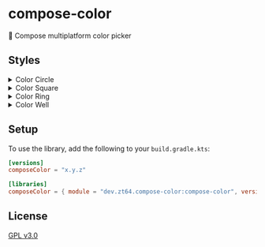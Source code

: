 # compose-color

🎨 Compose multiplatform color picker

## Styles

<details>
<summary>Color Circle</summary>

```kotlin
var color = remember { mutableStateOf(Color.Red) }

ColorCircle(
    color = color,
    onColorChange = { color = it }
)
```

</details>

<details>
<summary>Color Square</summary>

</details>

<details>
<summary>Color Ring</summary>

```kotlin
var color = remember { mutableStateOf(Color.Red) }

ColorRing(
    color = color,
    onColorChange = { color = it }
)
```

</details>

<details>
<summary>Color Well</summary>
* Apple color
  picker [https://developer.apple.com/documentation/appkit/nscolorwell](https://developer.apple.com/documentation/appkit/nscolorwell)

</details>

## Setup

To use the library, add the following to your `build.gradle.kts`:

```toml
[versions]
composeColor = "x.y.z"

[libraries]
composeColor = { module = "dev.zt64.compose-color:compose-color", version.ref = "composeColor" }
```

## License

[GPL v3.0](LICENSE)